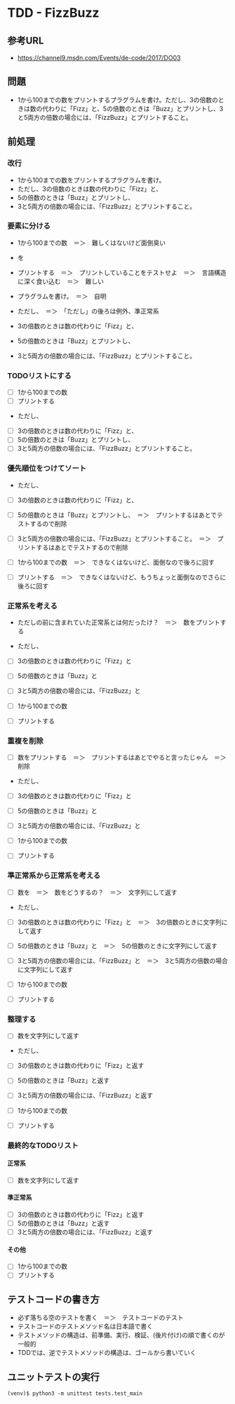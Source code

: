 # TDD - FizzBuzz

## 参考URL
- https://channel9.msdn.com/Events/de-code/2017/DO03

## 問題
- 1から100までの数をプリントするプラグラムを書け。ただし、3の倍数のときは数の代わりに「Fizz」と、5の倍数のときは「Buzz」とプリントし、3と5両方の倍数の場合には、「FizzBuzz」とプリントすること。

## 前処理

### 改行
- 1から100までの数をプリントするプラグラムを書け。
- ただし、3の倍数のときは数の代わりに「Fizz」と、
- 5の倍数のときは「Buzz」とプリントし、
- 3と5両方の倍数の場合には、「FizzBuzz」とプリントすること。

### 要素に分ける
- 1から100までの数　＝＞　難しくはないけど面倒臭い
- を
- プリントする　＝＞　プリントしていることをテストせよ　＝＞　言語構造に深く食い込む　＝＞　難しい
- プラグラムを書け。　＝＞　自明

- ただし、　＝＞　「ただし」の後ろは例外、準正常系

- 3の倍数のときは数の代わりに「Fizz」と、
- 5の倍数のときは「Buzz」とプリントし、
- 3と5両方の倍数の場合には、「FizzBuzz」とプリントすること。

### TODOリストにする

- [ ] 1から100までの数
- [ ] プリントする

- ただし、

- [ ] 3の倍数のときは数の代わりに「Fizz」と、
- [ ] 5の倍数のときは「Buzz」とプリントし、
- [ ] 3と5両方の倍数の場合には、「FizzBuzz」とプリントすること。

### 優先順位をつけてソート

- ただし、

- [ ] 3の倍数のときは数の代わりに「Fizz」と、
- [ ] 5の倍数のときは「Buzz」とプリントし、　＝＞　プリントするはあとでテストするので削除
- [ ] 3と5両方の倍数の場合には、「FizzBuzz」とプリントすること。　＝＞　プリントするはあとでテストするので削除

- [ ] 1から100までの数　＝＞　できなくはないけど、面倒なので後ろに回す
- [ ] プリントする　＝＞　できなくはないけど、もうちょっと面倒なのでさらに後ろに回す

### 正常系を考える

- ただしの前に含まれていた正常系とは何だったけ？　＝＞　数をプリントする

- ただし、

- [ ] 3の倍数のときは数の代わりに「Fizz」と
- [ ] 5の倍数のときは「Buzz」と
- [ ] 3と5両方の倍数の場合には、「FizzBuzz」と

- [ ] 1から100までの数
- [ ] プリントする

### 重複を削除

- [ ] 数をプリントする　＝＞　プリントするはあとでやると言ったじゃん　＝＞　削除

- ただし、

- [ ] 3の倍数のときは数の代わりに「Fizz」と
- [ ] 5の倍数のときは「Buzz」と
- [ ] 3と5両方の倍数の場合には、「FizzBuzz」と

- [ ] 1から100までの数
- [ ] プリントする

### 準正常系から正常系を考える

- [ ] 数を　＝＞　数をどうするの？　＝＞　文字列にして返す

- ただし、

- [ ] 3の倍数のときは数の代わりに「Fizz」と　＝＞　3の倍数のときに文字列にして返す
- [ ] 5の倍数のときは「Buzz」と　＝＞　5の倍数のときに文字列にして返す
- [ ] 3と5両方の倍数の場合には、「FizzBuzz」と　＝＞　3と5両方の倍数の場合に文字列にして返す

- [ ] 1から100までの数
- [ ] プリントする

### 整理する

- [ ] 数を文字列にして返す

- ただし、

- [ ] 3の倍数のときは数の代わりに「Fizz」と返す
- [ ] 5の倍数のときは「Buzz」と返す
- [ ] 3と5両方の倍数の場合には、「FizzBuzz」と返す

- [ ] 1から100までの数
- [ ] プリントする

### 最終的なTODOリスト

#### 正常系
- [ ] 数を文字列にして返す
#### 準正常系
- [ ] 3の倍数のときは数の代わりに「Fizz」と返す
- [ ] 5の倍数のときは「Buzz」と返す
- [ ] 3と5両方の倍数の場合には、「FizzBuzz」と返す
#### その他
- [ ] 1から100までの数
- [ ] プリントする

## テストコードの書き方
- 必ず落ちる空のテストを書く　＝＞　テストコードのテスト
- テストコードのテストメソッド名は日本語で書く
- テストメソッドの構造は、前準備、実行、検証、(後片付け)の順で書くのが一般的
- TDDでは、逆でテストメソッドの構造は、ゴールから書いていく

## ユニットテストの実行

```
(venv)$ python3 -m unittest tests.test_main
```
